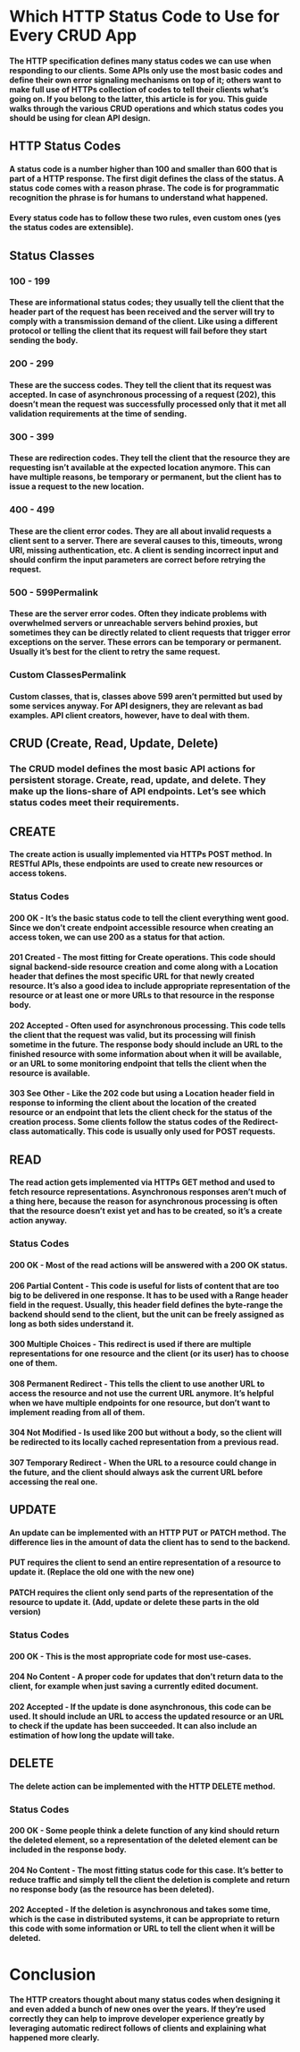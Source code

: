 # Which HTTP Status Code to Use for Every CRUD App
#### The HTTP specification defines many status codes we can use when responding to our clients. Some APIs only use the most basic codes and define their own error signaling mechanisms on top of it; others want to make full use of HTTPs collection of codes to tell their clients what’s going on. If you belong to the latter, this article is for you. This guide walks through the various CRUD operations and which status codes you should be using for clean API design.

## HTTP Status Codes
#### A status code is a number higher than 100 and smaller than 600 that is part of a HTTP response. The first digit defines the class of the status. A status code comes with a reason phrase. The code is for programmatic recognition the phrase is for humans to understand what happened.

#### Every status code has to follow these two rules, even custom ones (yes the status codes are extensible).

## Status Classes
### 100 - 199
#### These are informational status codes; they usually tell the client that the header part of the request has been received and the server will try to comply with a transmission demand of the client. Like using a different protocol or telling the client that its request will fail before they start sending the body.

### 200 - 299
#### These are the success codes. They tell the client that its request was accepted. In case of asynchronous processing of a request (202), this doesn’t mean the request was successfully processed only that it met all validation requirements at the time of sending.

### 300 - 399
#### These are redirection codes. They tell the client that the resource they are requesting isn’t available at the expected location anymore. This can have multiple reasons, be temporary or permanent, but the client has to issue a request to the new location.

### 400 - 499
#### These are the client error codes. They are all about invalid requests a client sent to a server. There are several causes to this, timeouts, wrong URI, missing authentication, etc. A client is sending incorrect input and should confirm the input parameters are correct before retrying the request.

### 500 - 599Permalink
#### These are the server error codes. Often they indicate problems with overwhelmed servers or unreachable servers behind proxies, but sometimes they can be directly related to client requests that trigger error exceptions on the server. These errors can be temporary or permanent. Usually it’s best for the client to retry the same request.

### Custom ClassesPermalink
#### Custom classes, that is, classes above 599 aren’t permitted but used by some services anyway. For API designers, they are relevant as bad examples. API client creators, however, have to deal with them.

## CRUD (Create, Read, Update, Delete)
### The CRUD model defines the most basic API actions for persistent storage. Create, read, update, and delete. They make up the lions-share of API endpoints. Let’s see which status codes meet their requirements.

## CREATE
#### The create action is usually implemented via HTTPs POST method. In RESTful APIs, these endpoints are used to create new resources or access tokens.
### Status Codes

#### 200 OK - It’s the basic status code to tell the client everything went good. Since we don’t create endpoint accessible resource when creating an access token, we can use 200 as a status for that action.
#### 201 Created - The most fitting for Create operations. This code should signal backend-side resource creation and come along with a Location header that defines the most specific URL for that newly created resource. It’s also a good idea to include appropriate representation of the resource or at least one or more URLs to that resource in the response body.
#### 202 Accepted - Often used for asynchronous processing. This code tells the client that the request was valid, but its processing will finish sometime in the future. The response body should include an URL to the finished resource with some information about when it will be available, or an URL to some monitoring endpoint that tells the client when the resource is available.
#### 303 See Other - Like the 202 code but using a Location header field in response to informing the client about the location of the created resource or an endpoint that lets the client check for the status of the creation process. Some clients follow the status codes of the Redirect-class automatically. This code is usually only used for POST requests.
## READ
#### The read action gets implemented via HTTPs GET method and used to fetch resource representations. Asynchronous responses aren’t much of a thing here, because the reason for asynchronous processing is often that the resource doesn’t exist yet and has to be created, so it’s a create action anyway.
### Status Codes

#### 200 OK - Most of the read actions will be answered with a 200 OK status.
#### 206 Partial Content - This code is useful for lists of content that are too big to be delivered in one response. It has to be used with a Range header field in the request. Usually, this header field defines the byte-range the backend should send to the client, but the unit can be freely assigned as long as both sides understand it.
#### 300 Multiple Choices - This redirect is used if there are multiple representations for one resource and the client (or its user) has to choose one of them.
#### 308 Permanent Redirect - This tells the client to use another URL to access the resource and not use the current URL anymore. It’s helpful when we have multiple endpoints for one resource, but don’t want to implement reading from all of them.
#### 304 Not Modified - Is used like 200 but without a body, so the client will be redirected to its locally cached representation from a previous read.
#### 307 Temporary Redirect - When the URL to a resource could change in the future, and the client should always ask the current URL before accessing the real one.
## UPDATE
#### An update can be implemented with an HTTP PUT or PATCH method. The difference lies in the amount of data the client has to send to the backend.

#### PUT requires the client to send an entire representation of a resource to update it. (Replace the old one with the new one)

#### PATCH requires the client only send parts of the representation of the resource to update it. (Add, update or delete these parts in the old version)

### Status Codes

#### 200 OK - This is the most appropriate code for most use-cases.
#### 204 No Content - A proper code for updates that don’t return data to the client, for example when just saving a currently edited document.
#### 202 Accepted - If the update is done asynchronous, this code can be used. It should include an URL to access the updated resource or an URL to check if the update has been succeeded. It can also include an estimation of how long the update will take.

## DELETE
#### The delete action can be implemented with the HTTP DELETE method.

### Status Codes

#### 200 OK - Some people think a delete function of any kind should return the deleted element, so a representation of the deleted element can be included in the response body.
#### 204 No Content - The most fitting status code for this case. It’s better to reduce traffic and simply tell the client the deletion is complete and return no response body (as the resource has been deleted).
#### 202 Accepted - If the deletion is asynchronous and takes some time, which is the case in distributed systems, it can be appropriate to return this code with some information or URL to tell the client when it will be deleted.

# Conclusion
#### The HTTP creators thought about many status codes when designing it and even added a bunch of new ones over the years. If they’re used correctly they can help to improve developer experience greatly by leveraging automatic redirect follows of clients and explaining what happened more clearly.